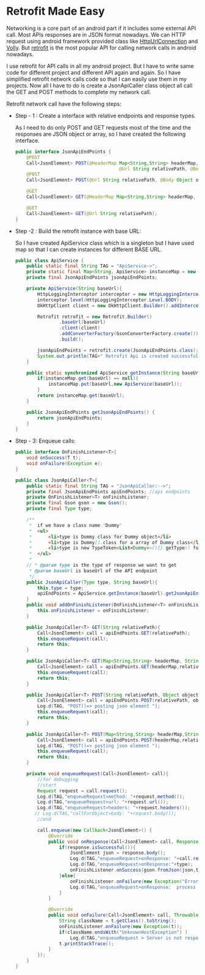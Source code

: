 # Retrofit Made Easy
Networking is a core part of an android part if it includes some external API call. Most APIs responses are in JSON format nowadays. We can HTTP request using android framework provided class like [HttpUrlConnection](https://developer.android.com/reference/java/net/HttpURLConnection) and [Volly](https://developer.android.com/training/volley). But [retrofit](https://square.github.io/retrofit/) is the most popular API for calling network calls in android nowadays.    

I use retrofit for API calls in all my android project. But I have to write same code for different project and different API again and again. So I have simplified retrofit network calls code so that I can easily use them in my projects. Now all I have to do is create a JsonApiCaller class object all call the GET and POST methods to complete my network call. 

Retrofit network call have the following steps:

- Step - 1 : Create a interface with relative endpoints and response types.

  As I need  to do only POST and GET requests most of the time and the responses are JSON object or array, so I have created the following interface.

  ```java
  public interface JsonApiEndPoints {
      @POST
      Call<JsonElement> POST(@HeaderMap Map<String,String> headerMap,
                                        @Url String relativePath, @Body Object object);
      @POST
      Call<JsonElement> POST(@Url String relativePath, @Body Object object);
  
      @GET
      Call<JsonElement> GET(@HeaderMap Map<String,String> headerMap, @Url String relativePath);
  
      @GET
      Call<JsonElement> GET(@Url String relativePath);
  }
  ```

- Step -2 : Build the retrofit instance with base URL:

  So I have created ApiService class which is a singleton but I have used map so that I can create instances for different BASE URL.

  ```java
  public class ApiService {
      public static final String TAG = "ApiService->";
      private static final Map<String, ApiService> instanceMap = new HashMap<>();
      private final JsonApiEndPoints jsonApiEndPoints;
  
      private ApiService(String baseUrl){
          HttpLoggingInterceptor interceptor = new HttpLoggingInterceptor();
          interceptor.level(HttpLoggingInterceptor.Level.BODY);
          OkHttpClient client = new OkHttpClient.Builder().addInterceptor(interceptor).build();
  
          Retrofit retrofit = new Retrofit.Builder()
                  .baseUrl(baseUrl)
                  .client(client)
                  .addConverterFactory(GsonConverterFactory.create())
                  .build();
  
          jsonApiEndPoints = retrofit.create(JsonApiEndPoints.class);
          System.out.println(TAG+" Retrofit Api is created successfully");
      }
  
      public static synchronized ApiService getInstance(String baseUrl) {
          if(instanceMap.get(baseUrl) == null){
              instanceMap.put(baseUrl,new ApiService(baseUrl));
          }
          return instanceMap.get(baseUrl);
      }
  
      public JsonApiEndPoints getJsonApiEndPoints() {
          return jsonApiEndPoints;
      }
  }
  ```

- Step - 3: Enqueue calls:

  ```java
  public interface OnFinishListener<T>{
      void onSuccess(T t);
      void onFailure(Exception e);
  }
  
  public class JsonApiCaller<T>{
      public static final String TAG = "JsonApiCaller:-->";
      private final JsonApiEndPoints apiEndPoints; //api endpoints
      private OnFinishListener<T> onFinishListener;
      private final Gson gson = new Gson();
      private final Type type;
  
      /**
       *  if we have a class name "Dummy"
       *  <ul>
       *      <li>type is Dummy.class for Dummy object</li>
       *      <li>type is Dummy[].class for a array of Dummy class</li>
       *      <li>type is new TypeToken<List<Dummy>>(){}.getType() for a list of Dummy class</li>
       *  </ul>
       *
      // * @param type is the type of response we want to get
       * @param baseUrl is baseUrl of the API endpoint
       */
      public JsonApiCaller(Type type, String baseUrl){
          this.type = type;
          apiEndPoints = ApiService.getInstance(baseUrl).getJsonApiEndPoints();
      }
      public void addOnFinishListener(OnFinishListener<T> onFinishListener) {
          this.onFinishListener = onFinishListener;
      }
  
      public JsonApiCaller<T> GET(String relativePath){
          Call<JsonElement> call = apiEndPoints.GET(relativePath);
          this.enqueueRequest(call);
          return this;
      }
  
      public JsonApiCaller<T> GET(Map<String,String> headerMap, String relativePath){
          Call<JsonElement> call = apiEndPoints.GET(headerMap,relativePath);
          this.enqueueRequest(call);
          return this;
      }
  
      public JsonApiCaller<T> POST(String relativePath, Object object) {
          Call<JsonElement> call = apiEndPoints.POST(relativePath, object);
          Log.d(TAG, "POST()=> posting json element ");
          this.enqueueRequest(call);
          return this;
      }
  
      public JsonApiCaller<T> POST(Map<String,String> headerMap,String relativePath, Object object) {
          Call<JsonElement> call = apiEndPoints.POST(headerMap,relativePath, object);
          Log.d(TAG, "POST()=> posting json element ");
          this.enqueueRequest(call);
          return this;
      }
  
      private void enqueueRequest(Call<JsonElement> call){
          //for debugging
          //start
          Request request = call.request();
          Log.d(TAG,"enqueueRequest>method: "+request.method());
          Log.d(TAG,"enqueueRequest>url: "+request.url());
          Log.d(TAG,"enqueueRequest>headers: "+request.headers());
         // Log.d(TAG,"callForObject>body: "+request.body());
          //end
  
          call.enqueue(new Callback<JsonElement>() {
              @Override
              public void onResponse(Call<JsonElement> call, Response<JsonElement> response) {
                  if(response.isSuccessful()){
                      JsonElement json = response.body();
                      Log.d(TAG,"enqueueRequest>onResponse: "+call.request().url()+" call is successful");
                      Log.d(TAG,"enqueueRequest>onResponse:"+type);
                      onFinishListener.onSuccess(gson.fromJson(json,type));
                  }else{
                      onFinishListener.onFailure(new Exception("Error "+response.code()));
                      Log.d(TAG,"enqueueRequest>onResponse:  process is not successful "+response.code());
                  }
              }
  
              @Override
              public void onFailure(Call<JsonElement> call, Throwable t) {
                  String className = t.getClass().toString();
                  onFinishListener.onFailure(new Exception(t));
                  if(className.endsWith("UnknownHostException") )
                      Log.d(TAG,"enqueueRequest > Server is not responding");
                  t.printStackTrace();
              }
          });
      }
  }
  ```

  